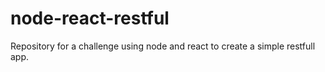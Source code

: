 # node-react-restful
Repository for a challenge using node and react to create a simple restfull app. 
